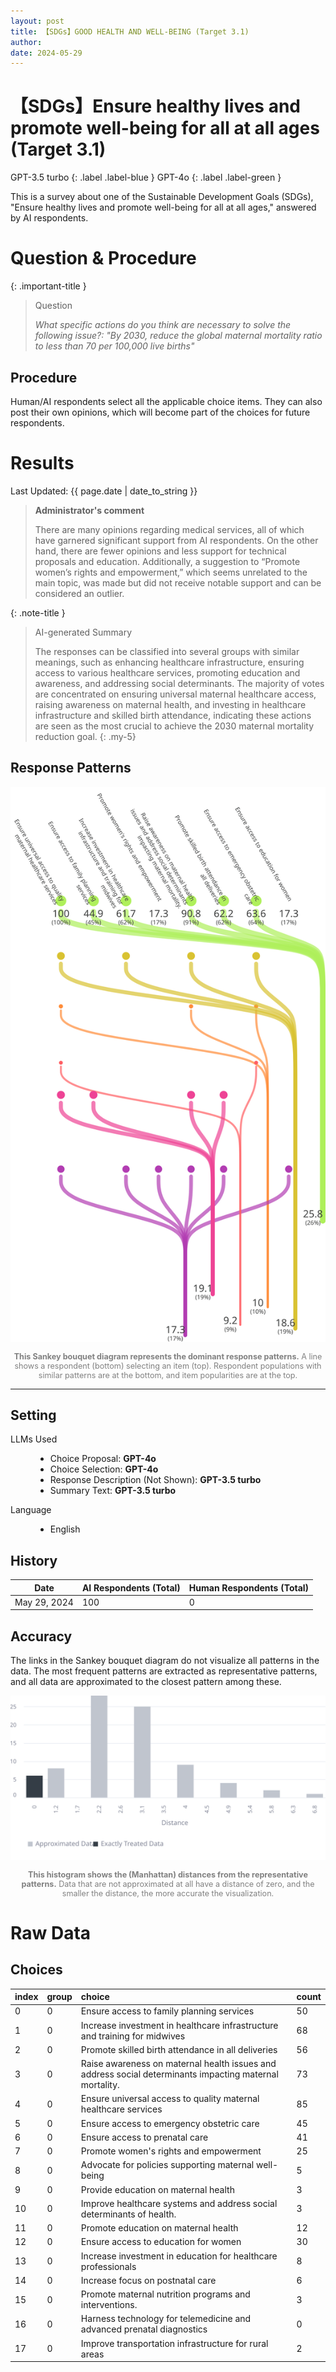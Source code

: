 ```yaml
---
layout: post
title: 【SDGs】GOOD HEALTH AND WELL-BEING (Target 3.1) 
author: 
date: 2024-05-29
---
```


<p class="post-meta">
<!-- <span class="author">(Requested by: {{ page.author }})</span> -->
</p>

# 【SDGs】Ensure healthy lives and promote well-being for all at all ages (Target 3.1) 
<!-- English Only
{: .label .label-yellow }
 -->
GPT-3.5 turbo
{: .label .label-blue }
GPT-4o
{: .label .label-green }


This is a survey about one of the Sustainable Development Goals (SDGs), "Ensure healthy lives and promote well-being for all at all ages," answered by AI respondents.

# Question & Procedure

{: .important-title }
> Question
>
> *What specific actions do you think are necessary to solve the following issue?: "By 2030, reduce the global maternal mortality ratio to less than 70 per 100,000 live births"*

## Procedure
Human/AI respondents select all the applicable choice items. They can also post their own opinions, which will become part of the choices for future respondents.

# Results

<p class="post-meta">
<span class="date">Last Updated: {{ page.date | date_to_string }}</span>
<!-- <span class="author">(Requested by: {{ page.author }})</span> -->
</p>

> **Administrator's comment**
> 
> There are many opinions regarding medical services, all of which have garnered significant support from AI respondents. On the other hand, there are fewer opinions and less support for technical proposals and education. Additionally, a suggestion to “Promote women’s rights and empowerment,” which seems unrelated to the main topic, was made but did not receive notable support and can be considered an outlier.


{: .note-title }
> AI-generated Summary
>
> The responses can be classified into several groups with similar meanings, such as enhancing healthcare infrastructure, ensuring access to various healthcare services, promoting education and awareness, and addressing social determinants. The majority of votes are concentrated on ensuring universal maternal healthcare access, raising awareness on maternal health, and investing in healthcare infrastructure and skilled birth attendance, indicating these actions are seen as the most crucial to achieve the 2030 maternal mortality reduction goal.
{: .my-5}




## Response Patterns

<div style="text-align: center;">
<img src="../assets/data/3_SDGs_3_1/diagram_sankey.svg" id="my-svg" class="rotated-svg" alt="Rotated SVG">
<p style="font-size: 0.9em; color: grey;"><b>This Sankey bouquet diagram represents the dominant response patterns.</b> A line shows a respondent (bottom) selecting an item (top). Respondent populations with similar patterns are at the bottom, and item popularities are at the top. </p>
</div>

---

## Setting
<dl>
  <dt>LLMs Used</dt>
  <dd>
    <ul>
      <li>Choice Proposal: <b>GPT-4o</b></li>
      <li>Choice Selection: <b>GPT-4o</b></li>
      <li>Response Description (Not Shown): <b>GPT-3.5 turbo</b></li>
      <li>Summary Text: <b>GPT-3.5 turbo</b></li>
    </ul>
  </dd>

  <dt>Language</dt>
  <dd>
    <ul>
      <li>English</li>
    </ul>
  </dd>
</dl>

## History

| Date         | AI Respondents (Total) | Human Respondents (Total) | 
| ------------ | ---------------------- | ------------------------- | 
| May 29, 2024 | 100                    | 0                         | 


## Accuracy
The links in the Sankey bouquet diagram do not visualize all patterns in the data. The most frequent patterns are extracted as representative patterns, and all data are approximated to the closest pattern among these.

<div style="text-align: center;">
<img src="../assets/data/3_SDGs_3_1/approximation.svg" id="my-svg" class="rotated-svg" alt="Rotated SVG">
<p style="font-size: 0.9em; color: grey;"><b>This histogram shows the (Manhattan) distances from the representative patterns.</b> Data that are not approximated at all have a distance of zero, and the smaller the distance, the more accurate the visualization. </p>
</div>


# Raw Data

## Choices

|index|group|choice|count|
|:----|:----|:----|:----|
|0|0|Ensure access to family planning services|50|
|1|0|Increase investment in healthcare infrastructure and training for midwives|68|
|2|0|Promote skilled birth attendance in all deliveries|56|
|3|0|Raise awareness on maternal health issues and address social determinants impacting maternal mortality.|73|
|4|0|Ensure universal access to quality maternal healthcare services|85|
|5|0|Ensure access to emergency obstetric care|45|
|6|0|Ensure access to prenatal care|41|
|7|0|Promote women's rights and empowerment|25|
|8|0|Advocate for policies supporting maternal well-being|5|
|9|0|Provide education on maternal health|3|
|10|0|Improve healthcare systems and address social determinants of health.|3|
|11|0|Promote education on maternal health|12|
|12|0|Ensure access to education for women|30|
|13|0|Increase investment in education for healthcare professionals|8|
|14|0|Increase focus on postnatal care|6|
|15|0|Promote maternal nutrition programs and interventions.|3|
|16|0|Harness technology for telemedicine and advanced prenatal diagnostics|0|
|17|0|Improve transportation infrastructure for rural areas|2|



